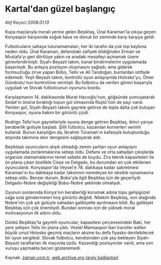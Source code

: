 # Kartal'dan güzel başlangıç

*Atıf Keçeci 2008.01.13*

<tr><td class="metin" colspan="2" style="padding-top: 20px; padding-left: 5px; ">Kupa maçlarıyla morali yerine gelen Beşiktaş, Ünal Karaman'la çıkışa geçen Konyaspor karşısında soğuk hava ve donuk bir zeminde karşı karşıya geldi.</td></tr><tr><td class="metin" colspan="2" style="padding-top: 20px; padding-left: 5px; "><p>Futbolcuların sahaya tutunamamaları, her iki tarafın da çok top kaybına neden oldu. Ünal Karaman, defanstaki zafiyeti bildiğinden Erman ve Mustafa'yı geri dörtlüye yakın ve aradaki mesafeyi açmamak üzere görevlendirmişti. Siyah-Beyazlı takım, kanat bindirmelerini uygulamada başarılıydı. Bu anlayış pozisyon oluşmasını sağladı; ama giderek formsuzluğu zirve yapan Bobo, Tello ve Ali Tandoğan, bunlardan istifade edemedi. Yeşil-Beyazlı takım, kontrollü oyun anlayışında Holosko'yu, Ömer Gündostu'nun kontrolüne vermişti. Bu futbolcu da verilen görevi başarıyla uyguladı ve Slovak futbolcunun oyununu bozdu. 
<p> Karşılaşmanın 14. dakikasında Murat Hacıoğlu'nun, göğsünde yumuşatarak Sedat'ın önüne bıraktığı topun gol olmasında Rüştü'nün de payı vardı. Yenilen gol, Siyah-Beyazlı takımı gayrete getirse de topla daha çok buluşan Konyaspor, oyuna hakim bir görüntü çizdi.
<p>Rodrigo Tello'nun gayretleriyle oyuna denge getiren Beşiktaş, ikinci yarıya beraberlik golüyle başladı. Şilili futbolcu, kazanılan kornerleri verimli kullandı. Bunun karşılığını da, İbrahim Toraman'ın kafasıyla buluşturduğu atışında takımına skor dengesini sağlayarak aldı. 
<p>Beşiktaşlı oyuncuların alışık olmadığı zemin şartları oyun anlayışını uygulamada zorlanmalarına sebep oldu. Defans ve orta sahadan çıkışlarda organize olamamalarının temel sebebi de buydu. Zira teknik kapasiteleri ile ön plana çıkan özellikle Cisse ve Delgado, bu durumdan en çok etkilenen oyunculardı. Konyaspor'da Veysel'e 78. dakikaya kadar sabretmesi Karaman'ın bu dakikaya kadar takımının neredeyse bir eksikle oynamasına sebep oldu. Benzer durum, Bobo'yla ilgili Beşiktaş için de geçerliydi. Delgado-Nobre değişikliği Bobo-Nobre şeklinde olmalıydı. 
<p>Oyunun sonlarında Konya'nın beraberliği korumak adına topu gelişigüzel sağa sola göndermeleri hoş görüntü değildi. Nitekim Beşiktaş, son atağında Nobre'nin çok şık golüyle sahadan galibiyetle ayrılmasını bildi. Bu galibiyet Beşiktaş için çok önemliydi. Bundan sonrası için de yüksek moral motivasyonun ilk adımı oldu.
<p>Dünkü Beşiktaş'ta gayretli oyuncular; kapasitesi çerçevesindeki Baki, her yere yetişen Tello ön plana çıktı. Vestel Manisaspor'dan transfer edilen büyük umut Holosko geçmiş maçların aksine bu defa fiyasko denilebilecek bir oyun sergiledi. Slovak futbolcu, kendisinden çok şey bekleyen Siyah-Beyazlı taraftarları ilk maçında üzdü. Kazandığı pozisyonlar vardı, ama son vuruşu yapmakta beceri gösteremedi.<br/></p></p></p></p></p></p></td></tr>

Kaynak: [zaman.com.tr](http://zaman.com.tr/yazar.do?yazino=637100), [web.archive.org (arşiv bağlantısı)](http://web.archive.org/web/20100324155921/http://www.zaman.com.tr:80/yazar.do?yazino=637100)
